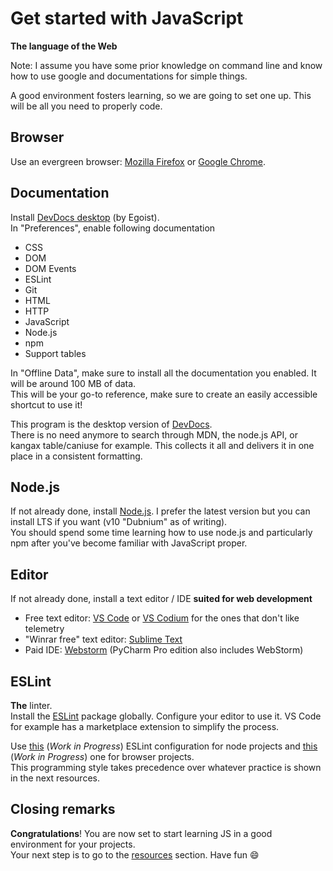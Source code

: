 # Get started with JavaScript

**The language of the Web**

<p class="notice">Note: I assume you have some prior knowledge on command line and know how to use google and documentations for simple things.</p>

A good environment fosters learning, so we are going to set one up. This will be all you need to properly code.

## Browser

Use an evergreen browser: [Mozilla Firefox](<https://www.mozilla.org/en-US/firefox/all/>) or [Google Chrome](<https://www.google.com/chrome/>).

## Documentation

Install [DevDocs desktop](<https://devdocs.egoist.moe/>) (by Egoist).  
In "Preferences", enable following documentation
  - CSS
  - DOM
  - DOM Events
  - ESLint
  - Git
  - HTML
  - HTTP
  - JavaScript
  - Node.js
  - npm
  - Support tables

In "Offline Data", make sure to install all the documentation you enabled. It will be around 100 MB of data.  
This will be your go-to reference, make sure to create an easily accessible shortcut to use it!

This program is the desktop version of [DevDocs](<https://devdocs.io/>).  
There is no need anymore to search through MDN, the node.js API, or kangax table/caniuse for example. This collects it all and delivers it in one place in a consistent formatting.

## Node.js

If not already done, install [Node.js](<https://nodejs.org/en/download/>). I prefer the latest version but you can install LTS if you want (v10 "Dubnium" as of writing).  
You should spend some time learning how to use node.js and particularly npm after you've become familiar with JavaScript proper.

## Editor

If not already done, install a text editor / IDE **suited for web development**
  - Free text editor: [VS Code](<https://code.visualstudio.com/>) or [VS Codium](<https://github.com/VSCodium/vscodium#vscodium>) for the ones that don't like telemetry
  - "Winrar free" text editor: [Sublime Text](<https://www.sublimetext.com/>)
  - Paid IDE: [Webstorm](<https://www.jetbrains.com/webstorm/>) (PyCharm Pro edition also includes WebStorm)

## ESLint

**The** linter.  
Install the [ESLint](<https://eslint.org/>) package globally. Configure your editor to use it. VS Code for example has a marketplace extension to simplify the process.

Use [this](<{{ "./resources/node.eslintrc.yml" | relative-url }}>) (_Work in Progress_) ESLint configuration for node projects and [this](<>) (_Work in Progress_) one for browser projects.  
This programming style takes precedence over whatever practice is shown in the next resources.

## Closing remarks

**Congratulations**! You are now set to start learning JS in a good environment for your projects.  
Your next step is to go to the [resources](<{{ "./resources/" | relative-url }}>) section. Have fun :smile:
